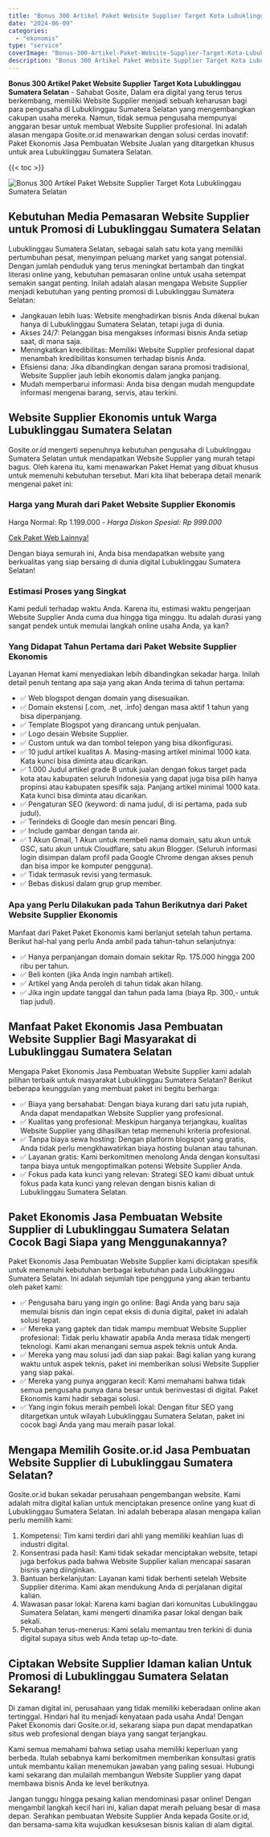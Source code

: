 ```yaml
---
title: "Bonus 300 Artikel Paket Website Supplier Target Kota Lubuklinggau Sumatera Selatan"
date: "2024-06-09"
categories: 
  - "ekonomis"
type: "service"
coverImage: "Bonus-300-Artikel-Paket-Website-Supplier-Target-Kota-Lubuklinggau-Sumatera-Selatan.png"
description: "Bonus 300 Artikel Paket Website Supplier Target Kota Lubuklinggau Sumatera Selatan. Jangan tunggu hingga pesaing kalian mendominasi pasar online! Dengan meng..."
---
```


**Bonus 300 Artikel Paket Website Supplier Target Kota Lubuklinggau Sumatera Selatan** - Sahabat Gosite, Dalam era digital yang terus terus berkembang, memiliki Website Supplier menjadi sebuah keharusan bagi para pengusaha di Lubuklinggau Sumatera Selatan yang mengembangkan cakupan usaha mereka. Namun, tidak semua pengusaha mempunyai anggaran besar untuk membuat Website Supplier profesional. Ini adalah alasan mengapa Gosite.or.id menawarkan dengan solusi cerdas inovatif: Paket Ekonomis Jasa Pembuatan Website Jualan yang ditargetkan khusus untuk area Lubuklinggau Sumatera Selatan.

{{< toc >}}

![Bonus 300 Artikel Paket Website Supplier Target Kota Lubuklinggau Sumatera Selatan](/images/ekonomis/Bonus-300-Artikel-Paket-Website-Supplier-Target-Kota-Lubuklinggau-Sumatera-Selatan.png)

## Kebutuhan Media Pemasaran Website Supplier untuk Promosi di Lubuklinggau Sumatera Selatan

Lubuklinggau Sumatera Selatan, sebagai salah satu kota yang memiliki pertumbuhan pesat, menyimpan peluang market yang sangat potensial. Dengan jumlah penduduk yang terus meningkat bertambah dan tingkat literasi online yang, kebutuhan pemasaran online untuk usaha setempat semakin sangat penting. Inilah adalah alasan mengapa Website Supplier menjadi kebutuhan yang penting promosi di Lubuklinggau Sumatera Selatan:

- Jangkauan lebih luas: Website menghadirkan bisnis Anda dikenal bukan hanya di Lubuklinggau Sumatera Selatan, tetapi juga di dunia.
- Akses 24/7: Pelanggan bisa mengakses informasi bisnis Anda setiap saat, di mana saja.
- Meningkatkan kredibilitas: Memiliki Website Supplier profesional dapat menambah kredibilitas konsumen terhadap bisnis Anda.
- Efisiensi dana: Jika dibandingkan dengan sarana promosi tradisional, Website Supplier jauh lebih ekonomis dalam jangka panjang.
- Mudah memperbarui informasi: Anda bisa dengan mudah mengupdate informasi mengenai barang, servis, atau terkini.

## Website Supplier Ekonomis untuk Warga Lubuklinggau Sumatera Selatan

Gosite.or.id mengerti sepenuhnya kebutuhan pengusaha di Lubuklinggau Sumatera Selatan untuk mendapatkan Website Supplier yang murah tetapi bagus. Oleh karena itu, kami menawarkan Paket Hemat yang dibuat khusus untuk memenuhi kebutuhan tersebut. Mari kita lihat beberapa detail menarik mengenai paket ini:

### Harga yang Murah dari Paket Website Supplier Ekonomis

<a class="cta-button">Harga Normal: Rp 1.199.000 - <em>Harga Diskon Spesial: Rp 999.000</em></a>

<a href="/jasa-web/" class="cta-button">Cek Paket Web Lainnya!</a>

Dengan biaya semurah ini, Anda bisa mendapatkan website yang berkualitas yang siap bersaing di dunia digital Lubuklinggau Sumatera Selatan!

### Estimasi Proses yang Singkat

Kami peduli terhadap waktu Anda. Karena itu, estimasi waktu pengerjaan Website Supplier Anda cuma dua hingga tiga minggu. Itu adalah durasi yang sangat pendek untuk memulai langkah online usaha Anda, ya kan?

### Yang Didapat Tahun Pertama dari Paket Website Supplier Ekonomis

Layanan Hemat kami menyediakan lebih dibandingkan sekadar harga. Inilah detail penuh tentang apa saja yang akan Anda terima di tahun pertama:

- ✅ Web blogspot dengan domain yang disesuaikan.
- ✅ Domain ekstensi \[.com, .net, .info\] dengan masa aktif 1 tahun yang bisa diperpanjang.
- ✅ Template Blogspot yang dirancang untuk penjualan.
- ✅ Logo desain Website Supplier.
- ✅ Custom untuk wa dan tombol telepon yang bisa dikonfigurasi.
- ✅ 10 judul artikel kualitas A. Masing-masing artikel minimal 1000 kata. Kata kunci bisa diminta atau dicarikan.
- ✅ 1.000 Judul artikel grade B untuk jualan dengan fokus target pada kota atau kabupaten seluruh Indonesia yang dapat juga bisa pilih hanya propinsi atau kabupaten spesifik saja. Panjang artikel minimal 1000 kata. Kata kunci bisa diminta atau dicarikan.
- ✅ Pengaturan SEO (keyword: di nama judul, di isi pertama, pada sub judul).
- ✅ Terindeks di Google dan mesin pencari Bing.
- ✅ Include gambar dengan tanda air.
- ✅ 1 Akun Gmail, 1 Akun untuk membeli nama domain, satu akun untuk GSC, satu akun untuk Cloudflare, satu akun Blogger. (Seluruh informasi login disimpan dalam profil pada Google Chrome dengan akses penuh dan bisa impor ke komputer pengguna).
- ✅ Tidak termasuk revisi yang termasuk.
- ✅ Bebas diskusi dalam grup grup member.

### Apa yang Perlu Dilakukan pada Tahun Berikutnya dari Paket Website Supplier Ekonomis

Manfaat dari Paket Paket Ekonomis kami berlanjut setelah tahun pertama. Berikut hal-hal yang perlu Anda ambil pada tahun-tahun selanjutnya:

- ✅ Hanya perpanjangan domain domain sekitar Rp. 175.000 hingga 200 ribu per tahun.
- ✅ Beli konten (jika Anda ingin nambah artikel).
- ✅ Artikel yang Anda peroleh di tahun tidak akan hilang.
- ✅ Jika ingin update tanggal dan tahun pada lama (biaya Rp. 300,- untuk tiap judul).

## Manfaat Paket Ekonomis Jasa Pembuatan Website Supplier Bagi Masyarakat di Lubuklinggau Sumatera Selatan

Mengapa Paket Ekonomis Jasa Pembuatan Website Supplier kami adalah pilihan terbaik untuk masyarakat Lubuklinggau Sumatera Selatan? Berikut beberapa keunggulan yang membuat paket ini begitu berharga:

- ✅ Biaya yang bersahabat: Dengan biaya kurang dari satu juta rupiah, Anda dapat mendapatkan Website Supplier yang profesional.
- ✅ Kualitas yang profesional: Meskipun harganya terjangkau, kualitas Website Supplier yang dihasilkan tetap memenuhi kriteria profesional.
- ✅ Tanpa biaya sewa hosting: Dengan platform blogspot yang gratis, Anda tidak perlu mengkhawatirkan biaya hosting bulanan atau tahunan.
- ✅ Layanan gratis: Kami berkomitmen menolong Anda dengan konsultasi tanpa biaya untuk mengoptimalkan potensi Website Supplier Anda.
- ✅ Fokus pada kata kunci yang relevan: Strategi SEO kami dibuat untuk fokus pada kata kunci yang relevan dengan bisnis kalian di Lubuklinggau Sumatera Selatan.

## Paket Ekonomis Jasa Pembuatan Website Supplier di Lubuklinggau Sumatera Selatan Cocok Bagi Siapa yang Menggunakannya?

Paket Ekonomis Jasa Pembuatan Website Supplier kami diciptakan spesifik untuk memenuhi kebutuhan berbagai kebutuhan pada Lubuklinggau Sumatera Selatan. Ini adalah sejumlah tipe pengguna yang akan terbantu oleh paket kami:

- ✅ Pengusaha baru yang ingin go online: Bagi Anda yang baru saja memulai bisnis dan ingin cepat eksis di dunia digital, paket ini adalah solusi tepat.
- ✅ Mereka yang gaptek dan tidak mampu membuat Website Supplier profesional: Tidak perlu khawatir apabila Anda merasa tidak mengerti teknologi. Kami akan menangani semua aspek teknis untuk Anda.
- ✅ Mereka yang mau solusi jadi dan siap pakai: Bagi kalian yang kurang waktu untuk aspek teknis, paket ini memberikan solusi Website Supplier yang siap pakai.
- ✅ Mereka yang punya anggaran kecil: Kami memahami bahwa tidak semua pengusaha punya dana besar untuk berinvestasi di digital. Paket Ekonomis kami hadir sebagai solusi.
- ✅ Yang ingin fokus meraih pembeli lokal: Dengan fitur SEO yang ditargetkan untuk wilayah Lubuklinggau Sumatera Selatan, paket ini cocok bagi Anda yang mau meraih pasar lokal.

## Mengapa Memilih Gosite.or.id Jasa Pembuatan Website Supplier di Lubuklinggau Sumatera Selatan?

Gosite.or.id bukan sekadar perusahaan pengembangan website. Kami adalah mitra digital kalian untuk menciptakan presence online yang kuat di Lubuklinggau Sumatera Selatan. Ini adalah beberapa alasan mengapa kalian perlu memilih kami:

1. Kompetensi: Tim kami terdiri dari ahli yang memiliki keahlian luas di industri digital.
2. Konsentrasi pada hasil: Kami tidak sekadar menciptakan website, tetapi juga berfokus pada bahwa Website Supplier kalian mencapai sasaran bisnis yang diinginkan.
3. Bantuan berkelanjutan: Layanan kami tidak berhenti setelah Website Supplier diterima. Kami akan mendukung Anda di perjalanan digital kalian.
4. Wawasan pasar lokal: Karena kami bagian dari komunitas Lubuklinggau Sumatera Selatan, kami mengerti dinamika pasar lokal dengan baik sekali.
5. Perubahan terus-menerus: Kami selalu memantau tren terkini di dunia digital supaya situs web Anda tetap up-to-date.

## Ciptakan Website Supplier Idaman kalian Untuk Promosi di Lubuklinggau Sumatera Selatan Sekarang!

Di zaman digital ini, perusahaan yang tidak memiliki keberadaan online akan tertinggal. Hindari hal itu menjadi kenyataan pada usaha Anda! Dengan Paket Ekonomis dari Gosite.or.id, sekarang siapa pun dapat mendapatkan situs web profesional dengan biaya yang sangat terjangkau.

Kami semua memahami bahwa setiap usaha memiliki keperluan yang berbeda. Itulah sebabnya kami berkomitmen memberikan konsultasi gratis untuk membantu kalian menemukan jawaban yang paling sesuai. Hubungi kami sekarang dan mulailah membangun Website Supplier yang dapat membawa bisnis Anda ke level berikutnya.

Jangan tunggu hingga pesaing kalian mendominasi pasar online! Dengan mengambil langkah kecil hari ini, kalian dapat meraih peluang besar di masa depan. Serahkan pembuatan Website Supplier Anda kepada Gosite.or.id, dan bersama-sama kita wujudkan kesuksesan bisnis kalian di alam digital.